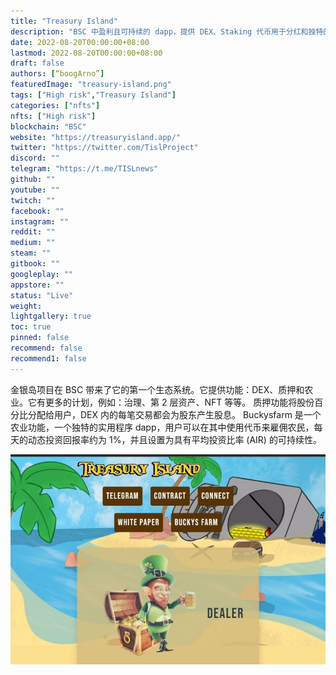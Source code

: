 ```yaml
---
title: "Treasury Island"
description: "BSC 中盈利且可持续的 dapp，提供 DEX、Staking 代币用于分红和独特的 ROI 农业，每日回报率约为 1%。"
date: 2022-08-20T00:00:00+08:00
lastmod: 2022-08-20T00:00:00+08:00
draft: false
authors: [“boogArno”]
featuredImage: "treasury-island.png"
tags: ["High risk","Treasury Island"]
categories: ["nfts"]
nfts: ["High risk"]
blockchain: "BSC"
website: "https://treasuryisland.app/"
twitter: "https://twitter.com/TislProject"
discord: ""
telegram: "https://t.me/TISLnews"
github: ""
youtube: ""
twitch: ""
facebook: ""
instagram: ""
reddit: ""
medium: ""
steam: ""
gitbook: ""
googleplay: ""
appstore: ""
status: "Live"
weight: 
lightgallery: true
toc: true
pinned: false
recommend: false
recommend1: false
---
```

金银岛项目在 BSC 带来了它的第一个生态系统。它提供功能：DEX、质押和农业。它有更多的计划，例如：治理、第 2 层资产、NFT 等等。
质押功能将股份百分比分配给用户，DEX 内的每笔交易都会为股东产生股息。
Buckysfarm 是一个农业功能，一个独特的实用程序 dapp，用户可以在其中使用代币来雇佣农民，每天的动态投资回报率约为 1%，并且设置为具有平均投资比率 (AIR) 的可持续性。

![treasuryisland-dapp-defi-bsc-image1_06fbcad9f671791706992e7f43babd2c](treasuryisland-dapp-defi-bsc-image1_06fbcad9f671791706992e7f43babd2c.png)
